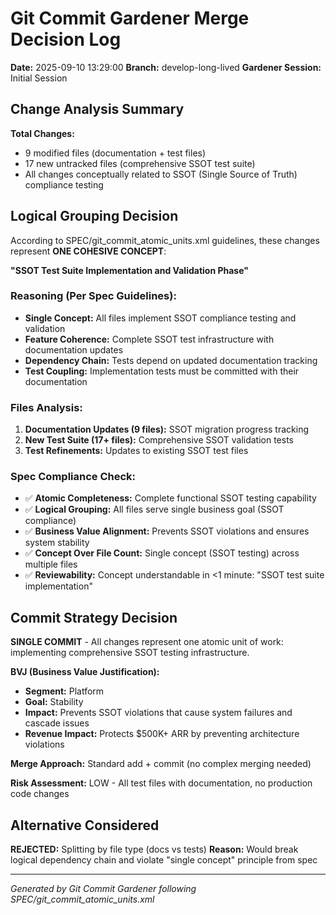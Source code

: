 # Git Commit Gardener Merge Decision Log

**Date:** 2025-09-10 13:29:00
**Branch:** develop-long-lived
**Gardener Session:** Initial Session

## Change Analysis Summary

**Total Changes:** 
- 9 modified files (documentation + test files)
- 17 new untracked files (comprehensive SSOT test suite)
- All changes conceptually related to SSOT (Single Source of Truth) compliance testing

## Logical Grouping Decision

According to SPEC/git_commit_atomic_units.xml guidelines, these changes represent **ONE COHESIVE CONCEPT**: 

**"SSOT Test Suite Implementation and Validation Phase"**

### Reasoning (Per Spec Guidelines):
- **Single Concept:** All files implement SSOT compliance testing and validation
- **Feature Coherence:** Complete SSOT test infrastructure with documentation updates
- **Dependency Chain:** Tests depend on updated documentation tracking
- **Test Coupling:** Implementation tests must be committed with their documentation

### Files Analysis:
1. **Documentation Updates (9 files):** SSOT migration progress tracking
2. **New Test Suite (17+ files):** Comprehensive SSOT validation tests  
3. **Test Refinements:** Updates to existing SSOT test files

### Spec Compliance Check:
- ✅ **Atomic Completeness:** Complete functional SSOT testing capability
- ✅ **Logical Grouping:** All files serve single business goal (SSOT compliance)
- ✅ **Business Value Alignment:** Prevents SSOT violations and ensures system stability
- ✅ **Concept Over File Count:** Single concept (SSOT testing) across multiple files
- ✅ **Reviewability:** Concept understandable in <1 minute: "SSOT test suite implementation"

## Commit Strategy Decision

**SINGLE COMMIT** - All changes represent one atomic unit of work: implementing comprehensive SSOT testing infrastructure.

**BVJ (Business Value Justification):**
- **Segment:** Platform
- **Goal:** Stability 
- **Impact:** Prevents SSOT violations that cause system failures and cascade issues
- **Revenue Impact:** Protects $500K+ ARR by preventing architecture violations

**Merge Approach:** Standard add + commit (no complex merging needed)

**Risk Assessment:** LOW - All test files with documentation, no production code changes

## Alternative Considered

**REJECTED:** Splitting by file type (docs vs tests)
**Reason:** Would break logical dependency chain and violate "single concept" principle from spec

---
*Generated by Git Commit Gardener following SPEC/git_commit_atomic_units.xml*